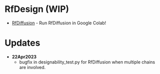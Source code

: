 # RfDesign (WIP)
- [RfDiffusion](https://colab.research.google.com/github/sokrypton/ColabDesign/blob/main/rf/examples/diffusion.ipynb) - Run RfDiffusion in Google Colab!

# Updates
- **22Apr2023**
  - bugfix in designability_test.py for RfDiffusion when multiple chains are involved.
